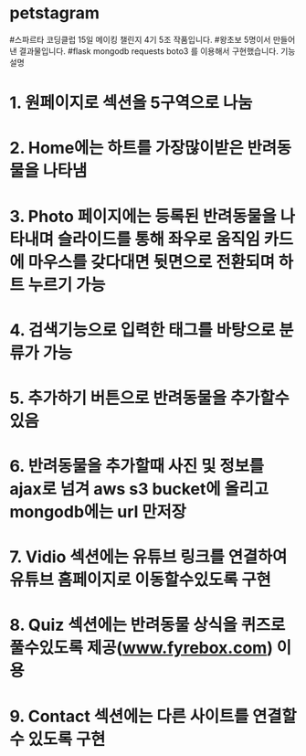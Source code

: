 # petstagram

#스파르타 코딩클럽 15일 메이킹 챌린지 4기 5조 작품입니다.
#왕초보 5명이서 만들어낸 결과물입니다.
#flask mongodb requests boto3 를 이용해서 구현했습니다.
기능설명

# 1. 원페이지로 섹션을 5구역으로 나눔
# 2. Home에는 하트를 가장많이받은 반려동물을 나타냄
# 3. Photo 페이지에는 등록된 반려동물을 나타내며 슬라이드를 통해 좌우로 움직임 카드에 마우스를 갖다대면 뒷면으로 전환되며 하트 누르기 가능
# 4. 검색기능으로 입력한 태그를 바탕으로 분류가 가능
# 5. 추가하기 버튼으로 반려동물을 추가할수 있음
# 6. 반려동물을 추가할때 사진 및 정보를 ajax로 넘겨 aws s3 bucket에 올리고 mongodb에는 url 만저장
# 7. Vidio 섹션에는 유튜브 링크를 연결하여 유튜브 홈페이지로 이동할수있도록 구현
# 8. Quiz 섹션에는 반려동물 상식을 퀴즈로 풀수있도록 제공(www.fyrebox.com) 이용
# 9. Contact 섹션에는 다른 사이트를 연결할수 있도록 구현

